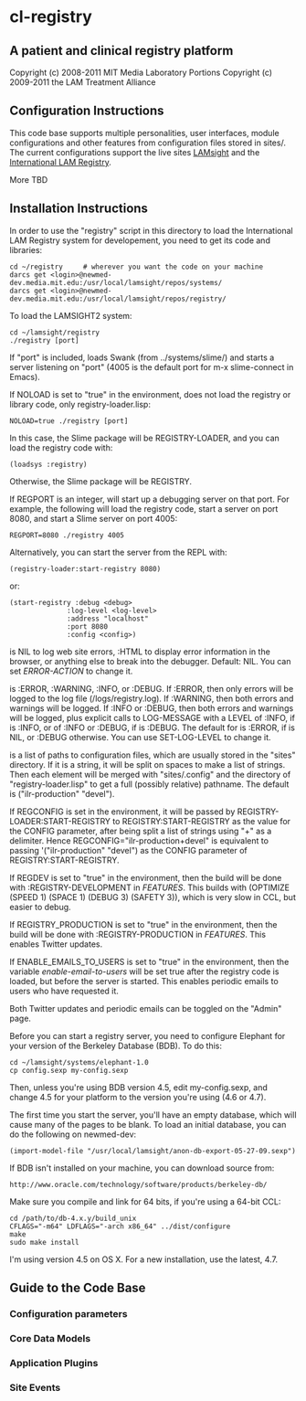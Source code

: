# cl-registry

## A patient and clinical registry platform 

Copyright (c) 2008-2011 MIT Media Laboratory 
Portions Copyright (c) 2009-2011 the LAM Treatment Alliance

## Configuration Instructions

This code base supports multiple personalities, user interfaces,
module configurations and other features from configuration files
stored in sites/.  The current configurations support the live sites
[LAMsight](http://www.lamsight.org) and the
[International LAM Registry](http://www.lamregistry.org").

More TBD

## Installation Instructions

In order to use the "registry" script in this directory to load the
International LAM Registry system for developement, you need to get
its code and libraries:

    cd ~/registry     # wherever you want the code on your machine
    darcs get <login>@newmed-dev.media.mit.edu:/usr/local/lamsight/repos/systems/
    darcs get <login>@newmed-dev.media.mit.edu:/usr/local/lamsight/repos/registry/

To load the LAMSIGHT2 system:

    cd ~/lamsight/registry
    ./registry [port]

If "port" is included, loads Swank (from ../systems/slime/)
and starts a server listening on "port" (4005 is the default port for
m-x slime-connect in Emacs).

If NOLOAD is set to "true" in the environment, does not load the
registry or library code, only registry-loader.lisp:

    NOLOAD=true ./registry [port]

In this case, the Slime package will be REGISTRY-LOADER, and you can
load the registry code with:

    (loadsys :registry)

Otherwise, the Slime package will be REGISTRY.

If REGPORT is an integer, will start up a debugging server on that
port. For example, the following will load the registry code, start a
server on port 8080, and start a Slime server on port 4005:

    REGPORT=8080 ./registry 4005

Alternatively, you can start the server from the REPL with:

    (registry-loader:start-registry 8080)

or:

    (start-registry :debug <debug>
                  :log-level <log-level>
                  :address "localhost"
                  :port 8080
                  :config <config>)

<debug> is NIL to log web site errors, :HTML to display error
information in the browser, or anything else to break into the
debugger. Default: NIL. You can set *ERROR-ACTION* to change it.

<log-level> is :ERROR, :WARNING, :INFO, or :DEBUG. If :ERROR, then
only errors will be logged to the log file
(<registry-dir>/logs/registry.log). If :WARNING, then both errors and
warnings will be logged. If :INFO or :DEBUG, then both errors and
warnings will be logged, plus explicit calls to LOG-MESSAGE with a
LEVEL of :INFO, if <log-level> is :INFO, or of :INFO or :DEBUG, if
<log-level> is :DEBUG. The default for <log-level> is :ERROR, if
<debug> is NIL, or :DEBUG otherwise. You can use SET-LOG-LEVEL to
change it.

<config> is a list of paths to configuration files, which are usually
stored in the "sites" directory. If it is a string, it will be split
on spaces to make a list of strings. Then each element will be merged
with "sites/.config" and the directory of "registry-loader.lisp" to
get a full (possibly relative) pathname. The default is
("ilr-production" "devel").

If REGCONFIG is set in the environment, it will be passed by
REGISTRY-LOADER:START-REGISTRY to REGISTRY:START-REGISTRY as the value
for the CONFIG parameter, after being split a list of strings using
"+" as a delimiter. Hence REGCONFIG="ilr-production+devel" is equivalent
to passing '("ilr-production" "devel") as the CONFIG parameter
of REGISTRY:START-REGISTRY.

If REGDEV is set to "true" in the environment, then the build will be
done with :REGISTRY-DEVELOPMENT in *FEATURES*. This builds with
(OPTIMIZE (SPEED 1) (SPACE 1) (DEBUG 3) (SAFETY 3)), which is very
slow in CCL, but easier to debug.

If REGISTRY_PRODUCTION is set to "true" in the environment, then the
build will be done with :REGISTRY-PRODUCTION in *FEATURES*. This
enables Twitter updates.

If ENABLE_EMAILS_TO_USERS is set to "true" in the environment, then
the variable *enable-email-to-users* will be set true after the
registry code is loaded, but before the server is started. This
enables periodic emails to users who have requested it.

Both Twitter updates and periodic emails can be toggled on the "Admin"
page.

Before you can start a registry server, you need to configure Elephant
for your version of the Berkeley Database (BDB). To do this:

    cd ~/lamsight/systems/elephant-1.0
    cp config.sexp my-config.sexp

Then, unless you're using BDB version 4.5, edit my-config.sexp, and
change 4.5 for your platform to the version you're using (4.6 or 4.7).

The first time you start the server, you'll have an empty database,
which will cause many of the pages to be blank. To load an initial
database, you can do the following on newmed-dev:

    (import-model-file "/usr/local/lamsight/anon-db-export-05-27-09.sexp")

If BDB isn't installed on your machine, you can download source from:

    http://www.oracle.com/technology/software/products/berkeley-db/

Make sure you compile and link for 64 bits, if you're using a 64-bit
CCL:

    cd /path/to/db-4.x.y/build_unix
    CFLAGS="-m64" LDFLAGS="-arch x86_64" ../dist/configure
    make
    sudo make install

I'm using version 4.5 on OS X. For a new installation, use the latest,
4.7.


## Guide to the Code Base

### Configuration parameters

### Core Data Models

### Application Plugins

### Site Events

